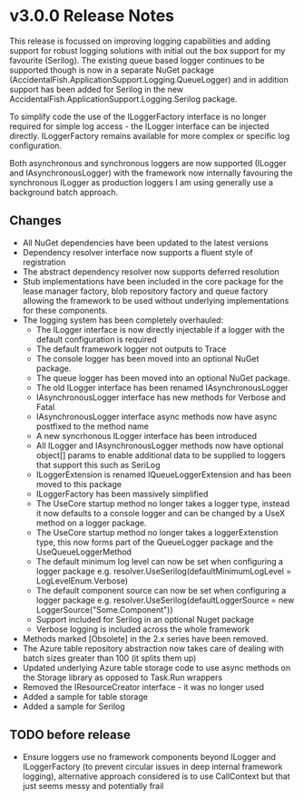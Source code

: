 # v3.0.0 Release Notes

This release is focussed on improving logging capabilities and adding support for robust logging solutions with initial out the box support for my favourite (Serilog).
The existing queue based logger continues to be supported though is now in a separate NuGet package (AccidentalFish.ApplicationSupport.Logging.QueueLogger) and in addition
support has been added for Serilog in the new AccidentalFish.ApplicationSupport.Logging.Serilog package.

To simplify code the use of the ILoggerFactory interface is no longer required for simple log access - the ILogger interface can be injected directly. ILoggerFactory
remains available for more complex or specific log configuration.

Both asynchronous and synchronous loggers are now supported (ILogger and IAsynchronousLogger) with the framework now internally favouring the synchronous ILogger as
production loggers I am using generally use a background batch approach. 

## Changes

* All NuGet dependencies have been updated to the latest versions
* Dependency resolver interface now supports a fluent style of registration
* The abstract dependency resolver now supports deferred resolution
* Stub implementations have been included in the core package for the lease manager factory, blob repository factory and queue factory allowing the framework to be used without underlying implementations for these components.
* The logging system has been completely overhauled:
	* The ILogger interface is now directly injectable if a logger with the default configuration is required
	* The default framework logger not outputs to Trace
	* The console logger has been moved into an optional NuGet package.
	* The queue logger has been moved into an optional NuGet package.
	* The old ILogger interface has been renamed IAsynchronousLogger
	* IAsynchronousLogger interface has new methods for Verbose and Fatal
	* IAsynchronousLogger interface async methods now have async postfixed to the method name
	* A new syncrhonous ILogger interface has been introduced
	* All ILogger and IAsynchronousLogger methods now have optional object[] params to enable additional data to be supplied to loggers that support this such as SeriLog
	* ILoggerExtension is renamed IQueueLoggerExtension and has been moved to this package
	* ILoggerFactory has been massively simplified
	* The UseCore startup method no longer takes a logger type, instead it now defaults to a console logger and can be changed by a UseX method on a logger package.
	* The UseCore startup method no longer takes a loggerExtenstion type, this now forms part of the QueueLogger package and the UseQueueLoggerMethod
	* The default minimum log level can now be set when configuring a logger package e.g. resolver.UseSerilog(defaultMinimumLogLevel = LogLevelEnum.Verbose)
	* The default component source can now be set when configuring a logger package e.g. resolver.UseSerilog(defaultLoggerSource = new LoggerSource("Some.Component"))
	* Support included for Serilog in an optional Nuget package
	* Verbose logging is included across the whole framework
* Methods marked [Obsolete] in the 2.x series have been removed.
* The Azure table repository abstraction now takes care of dealing with batch sizes greater than 100 (it splits them up)
* Updated underlying Azure table storage code to use async methods on the Storage library as opposed to Task.Run wrappers
* Removed the IResourceCreator interface - it was no longer used
* Added a sample for table storage
* Added a sample for Serilog

## TODO before release

* Ensure loggers use no framework components beyond ILogger and ILoggerFactory (to prevent circular issues in deep internal framework logging), alternative approach considered is to use CallContext but that just seems messy and potentially frail